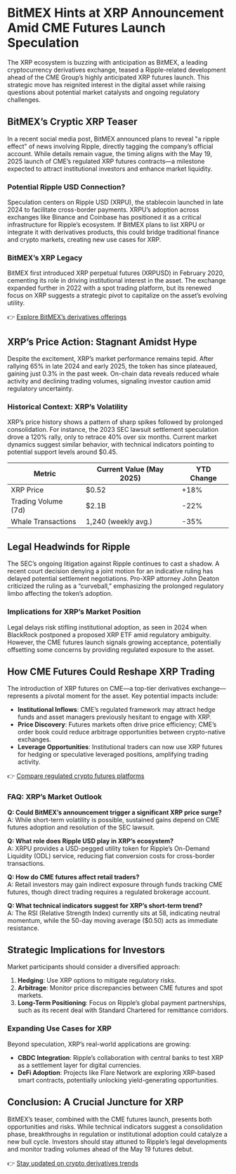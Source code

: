 # BitMEX Hints at XRP Announcement Amid CME Futures Launch Speculation  

The XRP ecosystem is buzzing with anticipation as BitMEX, a leading cryptocurrency derivatives exchange, teased a Ripple-related development ahead of the CME Group’s highly anticipated XRP futures launch. This strategic move has reignited interest in the digital asset while raising questions about potential market catalysts and ongoing regulatory challenges.  

## BitMEX’s Cryptic XRP Teaser  

In a recent social media post, BitMEX announced plans to reveal "a ripple effect" of news involving Ripple, directly tagging the company’s official account. While details remain vague, the timing aligns with the May 19, 2025 launch of CME’s regulated XRP futures contracts—a milestone expected to attract institutional investors and enhance market liquidity.  

### Potential Ripple USD Connection?  
Speculation centers on Ripple USD (XRPU), the stablecoin launched in late 2024 to facilitate cross-border payments. XRPU’s adoption across exchanges like Binance and Coinbase has positioned it as a critical infrastructure for Ripple’s ecosystem. If BitMEX plans to list XRPU or integrate it with derivatives products, this could bridge traditional finance and crypto markets, creating new use cases for XRP.  

### BitMEX’s XRP Legacy  
BitMEX first introduced XRP perpetual futures (XRPUSD) in February 2020, cementing its role in driving institutional interest in the asset. The exchange expanded further in 2022 with a spot trading platform, but its renewed focus on XRP suggests a strategic pivot to capitalize on the asset’s evolving utility.  

👉 [Explore BitMEX’s derivatives offerings](https://bit.ly/okx-bonus)  

## XRP’s Price Action: Stagnant Amidst Hype  

Despite the excitement, XRP’s market performance remains tepid. After rallying 65% in late 2024 and early 2025, the token has since plateaued, gaining just 0.3% in the past week. On-chain data reveals reduced whale activity and declining trading volumes, signaling investor caution amid regulatory uncertainty.  

### Historical Context: XRP’s Volatility  
XRP’s price history shows a pattern of sharp spikes followed by prolonged consolidation. For instance, the 2023 SEC lawsuit settlement speculation drove a 120% rally, only to retrace 40% over six months. Current market dynamics suggest similar behavior, with technical indicators pointing to potential support levels around $0.45.  

| Metric                | Current Value (May 2025) | YTD Change |  
|-----------------------|--------------------------|----------|  
| XRP Price             | $0.52                    | +18%     |  
| Trading Volume (7d)   | $2.1B                    | -22%     |  
| Whale Transactions    | 1,240 (weekly avg.)      | -35%     |  

## Legal Headwinds for Ripple  

The SEC’s ongoing litigation against Ripple continues to cast a shadow. A recent court decision denying a joint motion for an indicative ruling has delayed potential settlement negotiations. Pro-XRP attorney John Deaton criticized the ruling as a “curveball,” emphasizing the prolonged regulatory limbo affecting the token’s adoption.  

### Implications for XRP’s Market Position  
Legal delays risk stifling institutional adoption, as seen in 2024 when BlackRock postponed a proposed XRP ETF amid regulatory ambiguity. However, the CME futures launch signals growing acceptance, potentially offsetting some concerns by providing regulated exposure to the asset.  

## How CME Futures Could Reshape XRP Trading  

The introduction of XRP futures on CME—a top-tier derivatives exchange—represents a pivotal moment for the asset. Key potential impacts include:  

- **Institutional Inflows**: CME’s regulated framework may attract hedge funds and asset managers previously hesitant to engage with XRP.  
- **Price Discovery**: Futures markets often drive price efficiency; CME’s order book could reduce arbitrage opportunities between crypto-native exchanges.  
- **Leverage Opportunities**: Institutional traders can now use XRP futures for hedging or speculative leveraged positions, amplifying trading activity.  

👉 [Compare regulated crypto futures platforms](https://bit.ly/okx-bonus)  

### FAQ: XRP’s Market Outlook  

**Q: Could BitMEX’s announcement trigger a significant XRP price surge?**  
A: While short-term volatility is possible, sustained gains depend on CME futures adoption and resolution of the SEC lawsuit.  

**Q: What role does Ripple USD play in XRP’s ecosystem?**  
A: XRPU provides a USD-pegged utility token for Ripple’s On-Demand Liquidity (ODL) service, reducing fiat conversion costs for cross-border transactions.  

**Q: How do CME futures affect retail traders?**  
A: Retail investors may gain indirect exposure through funds tracking CME futures, though direct trading requires a regulated brokerage account.  

**Q: What technical indicators suggest for XRP’s short-term trend?**  
A: The RSI (Relative Strength Index) currently sits at 58, indicating neutral momentum, while the 50-day moving average ($0.50) acts as immediate resistance.  

## Strategic Implications for Investors  

Market participants should consider a diversified approach:  
1. **Hedging**: Use XRP options to mitigate regulatory risks.  
2. **Arbitrage**: Monitor price discrepancies between CME futures and spot markets.  
3. **Long-Term Positioning**: Focus on Ripple’s global payment partnerships, such as its recent deal with Standard Chartered for remittance corridors.  

### Expanding Use Cases for XRP  
Beyond speculation, XRP’s real-world applications are growing:  
- **CBDC Integration**: Ripple’s collaboration with central banks to test XRP as a settlement layer for digital currencies.  
- **DeFi Adoption**: Projects like Flare Network are exploring XRP-based smart contracts, potentially unlocking yield-generating opportunities.  

## Conclusion: A Crucial Juncture for XRP  

BitMEX’s teaser, combined with the CME futures launch, presents both opportunities and risks. While technical indicators suggest a consolidation phase, breakthroughs in regulation or institutional adoption could catalyze a new bull cycle. Investors should stay attuned to Ripple’s legal developments and monitor trading volumes ahead of the May 19 futures debut.  

👉 [Stay updated on crypto derivatives trends](https://bit.ly/okx-bonus)